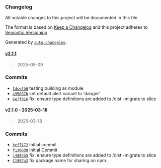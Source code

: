 ### Changelog

All notable changes to this project will be documented in this file.

The format is based on [Keep a Changelog](https://keepachangelog.com/en/1.0.0/)
and this project adheres to [Semantic Versioning](https://semver.org/spec/v2.0.0.html).

Generated by [`auto-changelog`](https://github.com/CookPete/auto-changelog).

#### [v2.1.1](https://github.com/ChumsInc/alert-list/compare/v2.1.0...v2.1.1)

> 2025-05-09




### Commits

- [`1dcefb6`](https://github.com/ChumsInc/alert-list/commit/1dcefb6cc78f69225c474e74a4a9852289def714)  testing building as module
- [`a95037b`](https://github.com/ChumsInc/alert-list/commit/a95037b2c01b12b84638c30c63970f9cbd064f92)  set default alert variant to 'danger'
- [`6e7f816`](https://github.com/ChumsInc/alert-list/commit/6e7f816d92ac0914a86ee3122e7a4f7245143cd4)  fix: ensure type definitions are added to /dist
-migrate to slice

#### v2.1.0 - 2025-03-18

> 2025-03-18




### Commits

- [`bcf7172`](https://github.com/ChumsInc/alert-list/commit/bcf71726ebd6e5bacf384794e502e46a93d3def8)  Initial commit
- [`f1306d8`](https://github.com/ChumsInc/alert-list/commit/f1306d85f696a3ffa97e0c3b77503aad8f794e96)  Initial Commit
- [`c4d84b5`](https://github.com/ChumsInc/alert-list/commit/c4d84b53816ad5a2ac5243484cbbd6db506c0035)  fix: ensure type definitions are added to /dist
-migrate to slice
- [`11987a2`](https://github.com/ChumsInc/alert-list/commit/11987a2011534e1d013bd82361beb67754ef36da)  fix package name for sharing on npm.

